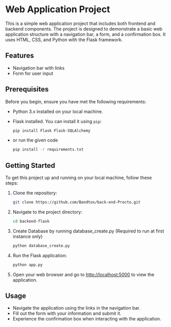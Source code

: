 # Web Application Project

This is a simple web application project that includes both frontend and backend components. The project is designed to demonstrate a basic web application structure with a navigation bar, a form, and a confirmation box. It uses HTML, CSS, and Python with the Flask framework.

## Features

- Navigation bar with links
- Form for user input

## Prerequisites

Before you begin, ensure you have met the following requirements:

- Python 3.x installed on your local machine.
- Flask installed. You can install it using `pip`:

    ```bash
    pip install Flask Flask-SQLAlchemy
    ```
- or run the given code

    ```bash
    pip install -r requirements.txt
    ```
## Getting Started

To get this project up and running on your local machine, follow these steps:

1. Clone the repository:

    ```bash
    git clone https://github.com/Bandtox/back-end-Procto.git
    ```

2. Navigate to the project directory:

    ```bash
    cd backend-flask
    ```
3. Create Database by running database_create.py (Required to run at first instance only)

    ```bash
    python database_create.py
    ```

4. Run the Flask application:

    ```bash
    python app.py
    ```

5. Open your web browser and go to [http://localhost:5000](http://localhost:5000) to view the application.

## Usage

- Navigate the application using the links in the navigation bar.
- Fill out the form with your information and submit it.
- Experience the confirmation box when interacting with the application.



